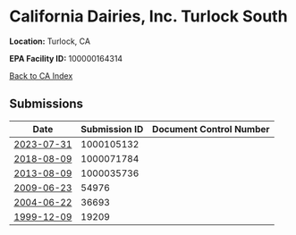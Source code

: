 # California Dairies, Inc. Turlock South

**Location:** Turlock, CA

**EPA Facility ID:** 100000164314

[Back to CA Index](../../index.md)

## Submissions

| Date | Submission ID | Document Control Number |
|------|--------------|-------------------------|
| [2023-07-31](submissions/1000105132.md) | 1000105132 |  |
| [2018-08-09](submissions/1000071784.md) | 1000071784 |  |
| [2013-08-09](submissions/1000035736.md) | 1000035736 |  |
| [2009-06-23](submissions/54976.md) | 54976 |  |
| [2004-06-22](submissions/36693.md) | 36693 |  |
| [1999-12-09](submissions/19209.md) | 19209 |  |
